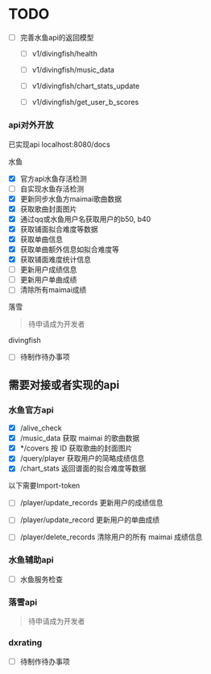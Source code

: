 # TODO
- [ ] 完善水鱼api的返回模型
  - [ ] v1/divingfish/health
  - [ ] v1/divingfish/music_data
  - [ ] v1/divingfish/chart_stats_update
  - [ ] v1/divingfish/get_user_b_scores


### api对外开放

已实现api localhost:8080/docs

水鱼

- [x] 官方api水鱼存活检测
- [ ] 自实现水鱼存活检测
- [x] 更新同步水鱼方maimai歌曲数据
- [x] 获取歌曲封面图片
- [x] 通过qq或水鱼用户名获取用户的b50, b40
- [x] 获取铺面拟合难度等数据
- [x] 获取单曲信息
- [x] 获取单曲额外信息如拟合难度等
- [x] 获取铺面难度统计信息
- [ ] 更新用户成绩信息
- [ ] 更新用户单曲成绩
- [ ] 清除所有maimai成绩

落雪

> 待申请成为开发者

divingfish

- [ ] 待制作待办事项


## 需要对接或者实现的api

### 水鱼官方api

- [x] /alive_check
- [x] /music_data 获取 maimai 的歌曲数据
- [x] */covers 按 ID 获取歌曲的封面图片
- [x] /query/player 获取用户的简略成绩信息
- [x] /chart_stats 返回谱面的拟合难度等数据

以下需要Import-token
- [ ] /player/update_records 更新用户的成绩信息
- [ ] /player/update_record 更新用户的单曲成绩
- [ ] /player/delete_records 清除用户的所有 maimai 成绩信息


### 水鱼辅助api
- [ ] 水鱼服务检查


### 落雪api

> 待申请成为开发者

### dxrating

- [ ] 待制作待办事项